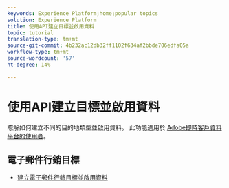 ```yaml
---
keywords: Experience Platform;home;popular topics
solution: Experience Platform
title: 使用API建立目標並啟用資料
topic: tutorial
translation-type: tm+mt
source-git-commit: 4b232ac12db32ff1102f634af2bbde706edfa05a
workflow-type: tm+mt
source-wordcount: '57'
ht-degree: 14%

---
```



# 使用API建立目標並啟用資料

瞭解如何建立不同的目的地類型並啟用資料。 此功能適用於 [Adobe即時客戶資料平台的使用者](https://docs.adobe.com/content/help/en/experience-platform/rtcdp/overview.html)。

## 電子郵件行銷目標

* [建立電子郵件行銷目標並啟用資料](email-marketing-api.md)